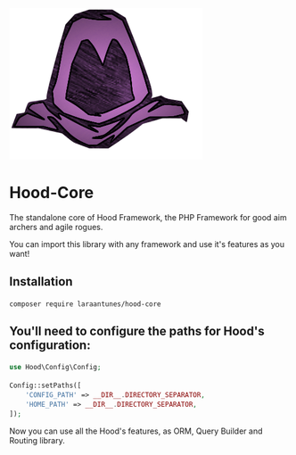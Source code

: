 ![Hood](hood-core.png)
# Hood-Core
The standalone core of Hood Framework, the PHP Framework for good aim archers and agile rogues.

You can import this library with any framework and use it's features as you want!

## Installation
`composer require laraantunes/hood-core`

## You'll need to configure the paths for Hood's configuration:

```php
use Hood\Config\Config;

Config::setPaths([
    'CONFIG_PATH' => __DIR__.DIRECTORY_SEPARATOR,
    'HOME_PATH' => __DIR__.DIRECTORY_SEPARATOR,
]);

```

Now you can use all the Hood's features, as ORM, Query Builder and Routing library. 